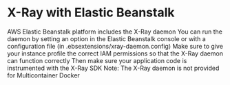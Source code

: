 # X-Ray with Elastic Beanstalk

AWS Elastic Beanstalk platform includes the X-Ray daemon
You can run the daemon by setting an option in the Elastic Beanstalk console or with a configuration file (in .ebsextensions/xray-daemon.config)
Make sure to give your instance profile the correct IAM permissions so that the X-Ray daemon can function correctly
Then make sure your application code is instrumented with the X-Ray SDK
Note: The X-Ray daemon is not provided for Multicontainer Docker